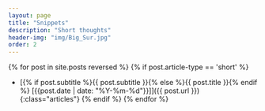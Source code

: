 ```yaml
---
layout: page
title: "Snippets"
description: "Short thoughts"
header-img: "img/Big_Sur.jpg"
order: 2 
---
```


{% for post in site.posts reversed %}
    {% if post.article-type == 'short' %}
* [{% if post.subtitle %}{{ post.subtitle }}{% else %}{{ post.title }}{% endif %} \[{{post.date | date: "%Y-%m-%d"}}\]]({{ post.url }}){:class="articles"} 
    {% endif %}
{% endfor %}
